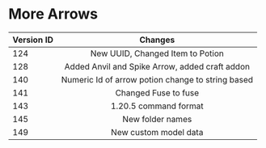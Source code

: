 # More Arrows
| Version ID | Changes |
| ------------- |:-------------:|
| 124 | New UUID, Changed Item to Potion |
| 128 | Added Anvil and Spike Arrow, added craft addon |
| 140 | Numeric Id of arrow potion change to string based |
| 141 | Changed Fuse to fuse |
| 143 | 1.20.5 command format |
| 145 | New folder names |
| 149 | New custom model data |